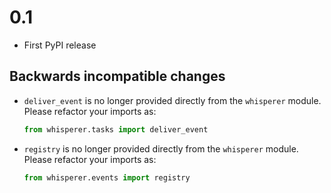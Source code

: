 # 0.1

* First PyPI release

## Backwards incompatible changes

* `deliver_event` is no longer provided directly from the `whisperer` module. Please refactor your imports as:

  ```python
  from whisperer.tasks import deliver_event
  ```

* `registry` is no longer provided directly from the `whisperer` module. Please refactor your imports as:

  ```python
  from whisperer.events import registry
  ```

